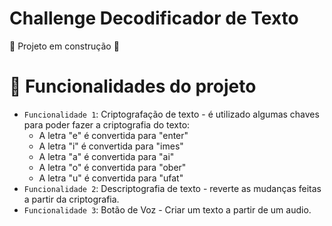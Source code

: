 # Challenge Decodificador de Texto
:construction: Projeto em construção :construction:
<br>
# :hammer: Funcionalidades do projeto

* `Funcionalidade 1`: Criptografação de texto - é utilizado algumas chaves para poder fazer a criptografia do texto:
     * A letra "e" é convertida para "enter"
     * A letra "i" é convertida para "imes"
     * A letra "a" é convertida para "ai"
     * A letra "o" é convertida para "ober"
     * A letra "u" é convertida para "ufat"
* `Funcionalidade 2`: Descriptografia de texto - reverte as mudanças feitas a partir da criptografia.
* `Funcionalidade 3`: Botão de Voz - Criar um texto a partir de um audio.


